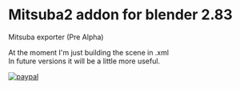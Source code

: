 # Mitsuba2 addon for blender 2.83  
Mitsuba exporter (Pre Alpha)

At the moment I'm just building the scene in .xml  
In future versions it will be a little more useful.



[![paypal](https://www.paypalobjects.com/en_US/i/btn/btn_donateCC_LG.gif)](https://www.paypal.com/cgi-bin/webscr?cmd=_s-xclick&hosted_button_id=LNW6E4LCWWDV4&source=url)
